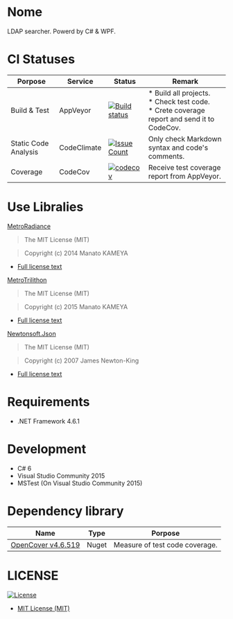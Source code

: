 # Nome
LDAP searcher. Powerd by C# & WPF.

# CI Statuses

|Porpose|Service|Status|Remark|
|---|---|---|---|
|Build & Test|AppVeyor|[![Build status](https://ci.appveyor.com/api/projects/status/rfyrw3txjr0mld5a/branch/master?svg=true)](https://ci.appveyor.com/project/YoshinoriN/nome/branch/master)|* Build all projects. <br> * Check test code. <br> * Crete coverage report and send it to CodeCov.|
|Static Code Analysis|CodeClimate|[![Issue Count](https://codeclimate.com/github/YoshinoriN/Nome/badges/issue_count.svg)](https://codeclimate.com/github/YoshinoriN/Nome)|Only check Markdown syntax and code's comments.|
|Coverage|CodeCov|[![codecov](https://codecov.io/gh/YoshinoriN/Nome/branch/master/graph/badge.svg)](https://codecov.io/gh/YoshinoriN/Nome)|Receive test coverage report from AppVeyor.|

# Use Libralies

[MetroRadiance](https://github.com/Grabacr07/MetroRadiance)

> The MIT License (MIT)

> Copyright (c) 2014 Manato KAMEYA

* [Full license text](/Licenses/MetroRadiance.txt) 


[MetroTrilithon](https://github.com/Grabacr07/MetroTrilithon)

> The MIT License (MIT)

> Copyright (c) 2015 Manato KAMEYA

* [Full license text](/Licenses/MetroTrilithon.txt) 


[Newtonsoft.Json](https://github.com/JamesNK/Newtonsoft.Json)

> The MIT License (MIT)

> Copyright (c) 2007 James Newton-King

* [Full license text](/Licenses/Newtonsoft.Json.txt) 

# Requirements

* .NET Framework 4.6.1

# Development

* C# 6
* Visual Studio Community 2015
* MSTest (On Visual Studio Community 2015)

# Dependency library

|Name|Type|Porpose|
|---|---|---|
|[OpenCover v4.6.519](https://github.com/OpenCover/opencover)|Nuget|Measure of test code coverage.|


# LICENSE

[![License](https://img.shields.io/github/license/YoshinoriN/kinugasa.svg?style=flat-square)](https://github.com/YoshinoriN/kinugasa/blob/master/LICENSE)

* [MIT License (MIT)](LICENSE)
